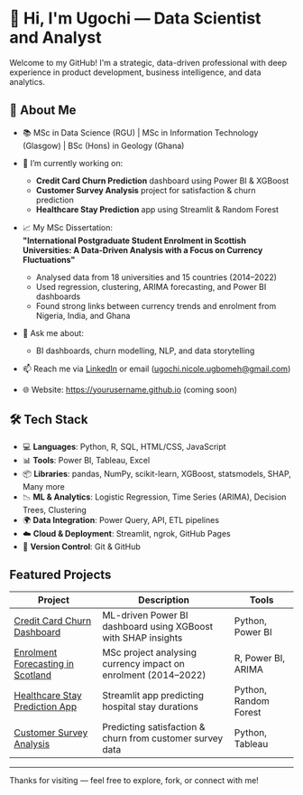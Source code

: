 # 👋 Hi, I'm Ugochi — Data Scientist and Analyst

Welcome to my GitHub! 
I'm a strategic, data-driven professional with deep experience in product development, business intelligence, and data analytics. 

## 🚀 About Me
- 📚 MSc in Data Science (RGU) | MSc in Information Technology (Glasgow) | BSc (Hons) in Geology (Ghana)
- 🔭 I’m currently working on:
  - **Credit Card Churn Prediction** dashboard using Power BI & XGBoost
  - **Customer Survey Analysis** project for satisfaction & churn prediction
  - **Healthcare Stay Prediction** app using Streamlit & Random Forest
- 📈 My MSc Dissertation:  
  **"International Postgraduate Student Enrolment in Scottish Universities: A Data-Driven Analysis with a Focus on Currency Fluctuations"**  
  - Analysed data from 18 universities and 15 countries (2014–2022)  
  - Used regression, clustering, ARIMA forecasting, and Power BI dashboards  
  - Found strong links between currency trends and enrolment from Nigeria, India, and Ghana

- 💬 Ask me about:
  - BI dashboards, churn modelling, NLP, and data storytelling
- 📫 Reach me via [LinkedIn](https://www.linkedin.com/in/ugochi-ugbomeh-15967867) or email (ugochi.nicole.ugbomeh@gmail.com) 
- 🌐 Website: https://yourusername.github.io (coming soon)

## 🛠️ Tech Stack

- 💻 **Languages**: Python, R, SQL, HTML/CSS, JavaScript
- 📊 **Tools**: Power BI, Tableau, Excel  
- 📦 **Libraries**: pandas, NumPy, scikit-learn, XGBoost, statsmodels, SHAP, Many more  
- 📉 **ML & Analytics**: Logistic Regression, Time Series (ARIMA), Decision Trees, Clustering  
- 🌍 **Data Integration**: Power Query, API, ETL pipelines  
- ☁️ **Cloud & Deployment**: Streamlit, ngrok, GitHub Pages  
- 📁 **Version Control**: Git & GitHub


## Featured Projects

| Project | Description | Tools |
|--------|-------------|-------|
| [Credit Card Churn Dashboard](#) | ML-driven Power BI dashboard using XGBoost with SHAP insights | Python, Power BI |
| [Enrolment Forecasting in Scotland](#) | MSc project analysing currency impact on enrolment (2014–2022) | R, Power BI, ARIMA |
| [Healthcare Stay Prediction App](#) | Streamlit app predicting hospital stay durations | Python, Random Forest |
| [Customer Survey Analysis](#) | Predicting satisfaction & churn from customer survey data | Python, Tableau |

---

Thanks for visiting — feel free to explore, fork, or connect with me!

